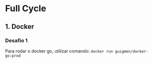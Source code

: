 # Full Cycle



## 1. Docker
### Desafio 1
Para rodar o docker go, utilizar comando:
`docker run guigmen/docker-go:prod`
